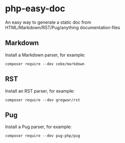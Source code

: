 # php-easy-doc
An easy way to generate a static doc from HTML/Markdown/RST/Pug/anything documentation files

## Markdown

Install a Markdown parser, for example:
```shell
composer require --dev cebe/markdown
```

## RST

Install an RST parser, for example:
```shell
composer require --dev gregwar/rst
```

## Pug

Install a Pug parser, for example:
```shell
composer require --dev pug-php/pug
```
